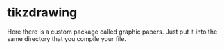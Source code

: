 # tikzdrawing

Here there is a custom package called graphic papers. Just put it into the same directory that you compile your file.

